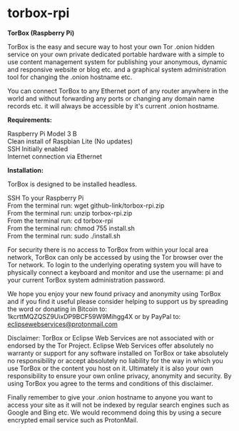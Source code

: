 # torbox-rpi

<b>TorBox (Raspberry Pi)</b>

TorBox is the easy and secure way to host your own Tor .onion hidden service on your own private dedicated portable hardware with a simple to use content management system for publishing your anonymous, dynamic and responsive website or blog etc. and a graphical system administration tool for changing the .onion hostname etc.

You can connect TorBox to any Ethernet port of any router anywhere in the world and without forwarding any ports or changing any domain name records etc. it will always be accessible by it's current .onion hostname.

<b>Requirements:</b>

Raspberry Pi Model 3 B<br>
Clean install of Raspbian Lite (No updates)<br>
SSH Initially enabled<br>
Internet connection via Ethernet<br>

<b>Installation:</b>

TorBox is designed to be installed headless.

SSH To your Raspberry Pi<br>
From the terminal run: wget github-link/torbox-rpi.zip<br>
From the terminal run: unzip torbox-rpi.zip<br>
From the terminal run: cd torbox-rpi<br>
From the terminal run: chmod 755 install.sh<br>
From the terminal run: sudo ./install.sh<br>

For security there is no access to TorBox from within your local area network, TorBox can only be accessed by using the Tor browser over the Tor network. To login to the underlying operating system you will have to physically connect a keyboard and monitor and use the username: pi and your current TorBox system administration password.

We hope you enjoy your new found privacy and anonymity using TorBox and if you find it useful please consider helping to support us by spreading the word or donating in Bitcoin to: 1kcrttMQZQSZ9UixDP9BCF59W9Mihgg4X or by PayPal to: eclipsewebservices@protonmail.com

Disclaimer: TorBox or Eclipse Web Services are not associated with or endorsed by the Tor Project. Eclipse Web Services offer absolutely no warranty or support for any software installed on TorBox or take absolutely no responsibility or accept absolutely no liability for the way in which you use TorBox or the content you host on it. Ultimately it is also your own responsibility to ensure your own online privacy, anonymity and security. By using TorBox you agree to the terms and conditions of this disclaimer.

Finally remember to give your .onion hostname to anyone you want to access your site as it will not be indexed by regular search engines such as Google and Bing etc. We would recommend doing this by using a secure encrypted email service such as ProtonMail.
